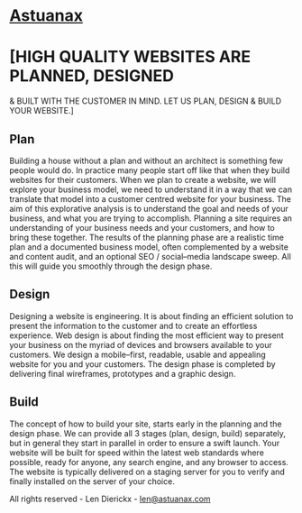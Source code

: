 # [Astuanax](http://www.astuanax.com)

# [HIGH QUALITY WEBSITES ARE PLANNED, DESIGNED 
& BUILT WITH THE CUSTOMER IN MIND.
LET US PLAN, DESIGN & BUILD YOUR WEBSITE.]

## Plan 
Building a house without a plan and without an architect is something few people would do. In practice many people start off like that when they build websites for their customers.
When we plan to create a website, we will explore your business model, we need to understand it in a way that we can translate that model into a customer centred website for your business.
The aim of this explorative analysis is to understand the goal and needs of your business, and what you are trying to accomplish. Planning a site requires an understanding of your business needs and your customers, and how to bring these together.
The results of the planning phase are a realistic time plan and a documented business model, often complemented by a website and content audit, and an optional SEO / social–media landscape sweep. All this will guide you smoothly through the design phase.

## Design
Designing a website is engineering. It is about finding an efficient solution to present the information to the customer and to create an effortless experience.
Web design is about finding the most efficient way to present your business on the myriad of devices and browsers available to your customers.
We design a mobile–first, readable, usable and appealing website for you and your customers.
The design phase is completed by delivering final wireframes, prototypes and a graphic design.

## Build
The concept of how to build your site, starts early in the planning and the design phase.
We can provide all 3 stages (plan, design, build) separately, but in general they start in parallel in order to ensure a swift launch.
Your website will be built for speed within the latest web standards where possible, ready for anyone, any search engine, and any browser to access.
The website is typically delivered on a staging server for you to verify and finally installed on the server of your choice.

All rights reserved - Len Dierickx - len@astuanax.com

